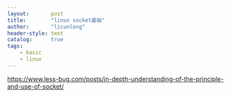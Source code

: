```yaml
---
layout:       post
title:        "linux socket基础"
author:       "licunlong"
header-style: text
catalog:      true
tags:
    - basic
    - linux
---
```


https://www.less-bug.com/posts/in-depth-understanding-of-the-principle-and-use-of-socket/